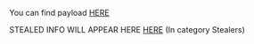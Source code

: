 You can find payload [HERE](https://discord.gg/uYYD6Ysm8P)

STEALED INFO WILL APPEAR HERE [HERE](https://discord.gg/uYYD6Ysm8P) (In category Stealers)
